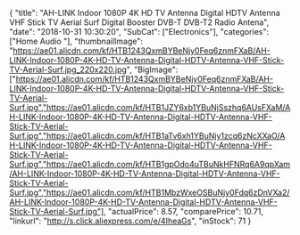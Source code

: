 {
	"title": "AH-LINK Indoor 1080P 4K HD TV Antenna Digital HDTV Antenna VHF Stick TV Aerial Surf Digital Booster DVB-T  DVB-T2 Radio Antena",
	"date": "2018-10-31 10:30:20",
	"SubCat": ["Electronics"],
	"categories": ["Home Audio "],
	"thumbnailImage": "https://ae01.alicdn.com/kf/HTB1243QxmBYBeNjy0Feq6znmFXaB/AH-LINK-Indoor-1080P-4K-HD-TV-Antenna-Digital-HDTV-Antenna-VHF-Stick-TV-Aerial-Surf.jpg_220x220.jpg",
	"BigImage": ["https://ae01.alicdn.com/kf/HTB1243QxmBYBeNjy0Feq6znmFXaB/AH-LINK-Indoor-1080P-4K-HD-TV-Antenna-Digital-HDTV-Antenna-VHF-Stick-TV-Aerial-Surf.jpg","https://ae01.alicdn.com/kf/HTB1JZY6xb1YBuNjSszhq6AUsFXaM/AH-LINK-Indoor-1080P-4K-HD-TV-Antenna-Digital-HDTV-Antenna-VHF-Stick-TV-Aerial-Surf.jpg","https://ae01.alicdn.com/kf/HTB1aTv6xh1YBuNjy1zcq6zNcXXaO/AH-LINK-Indoor-1080P-4K-HD-TV-Antenna-Digital-HDTV-Antenna-VHF-Stick-TV-Aerial-Surf.jpg","https://ae01.alicdn.com/kf/HTB1gpOdo4uTBuNkHFNRq6A9qpXam/AH-LINK-Indoor-1080P-4K-HD-TV-Antenna-Digital-HDTV-Antenna-VHF-Stick-TV-Aerial-Surf.jpg","https://ae01.alicdn.com/kf/HTB1MbzWxeOSBuNjy0Fdq6zDnVXa2/AH-LINK-Indoor-1080P-4K-HD-TV-Antenna-Digital-HDTV-Antenna-VHF-Stick-TV-Aerial-Surf.jpg"],
	"actualPrice": 8.57,
	"comparePrice": 10.71,
	"linkurl": "http://s.click.aliexpress.com/e/4IheaGs",
	"inStock": 71
}

